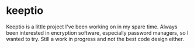 # keeptio
Keeptio is a little project I've been working on in my spare time. Always been interested in encryption software, especially password managers, so I wanted to try. Still a work in progress and not the best code design either.

